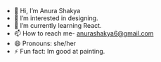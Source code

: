 - 👋 Hi, I’m Anura Shakya
- 👀 I’m interested in designing.
- 🌱 I’m currently learning React.
- 📫 How to reach me- anurashakya6@gmail.com
- 😄 Pronouns: she/her
- ⚡ Fun fact: Im good at painting.

<!---
anura57/anura57 is a ✨ special ✨ repository because its `README.md` (this file) appears on your GitHub profile.
You can click the Preview link to take a look at your changes.
--->
